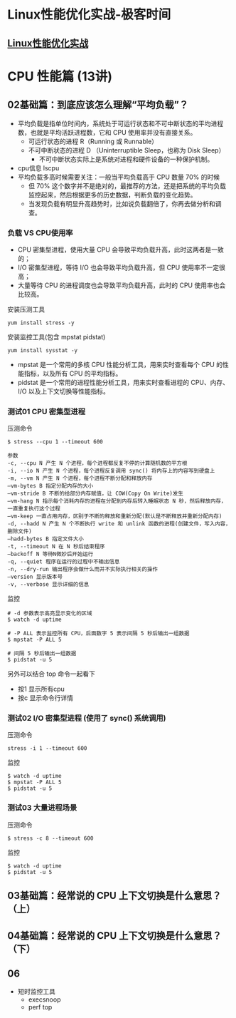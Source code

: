 # Linux性能优化实战-极客时间
## [Linux性能优化实战](https://time.geekbang.org/column/intro/100020901)

# CPU 性能篇 (13讲)
## 02基础篇：到底应该怎么理解“平均负载”？
* 平均负载是指单位时间内，系统处于可运行状态和不可中断状态的平均进程数，也就是平均活跃进程数，它和 CPU 使用率并没有直接关系。
  * 可运行状态的进程 R（Running 或 Runnable）
  * 不可中断状态的进程 D （Uninterruptible Sleep，也称为 Disk Sleep）
    * 不可中断状态实际上是系统对进程和硬件设备的一种保护机制。
* cpu信息 lscpu
* 平均负载多高时候需要关注：一般当平均负载高于 CPU 数量 70% 的时候
  * 但 70% 这个数字并不是绝对的，最推荐的方法，还是把系统的平均负载监控起来，然后根据更多的历史数据，判断负载的变化趋势。
  * 当发现负载有明显升高趋势时，比如说负载翻倍了，你再去做分析和调查。

### 负载 VS CPU使用率
* CPU 密集型进程，使用大量 CPU 会导致平均负载升高，此时这两者是一致的；
* I/O 密集型进程，等待 I/O 也会导致平均负载升高，但 CPU 使用率不一定很高；
* 大量等待 CPU 的进程调度也会导致平均负载升高，此时的 CPU 使用率也会比较高。

安装压测工具
```shell
yum install stress -y
```

安装监控工具(包含 mpstat pidstat)
```shell
yum install sysstat -y
```
* mpstat 是一个常用的多核 CPU 性能分析工具，用来实时查看每个 CPU 的性能指标，以及所有 CPU 的平均指标。
* pidstat 是一个常用的进程性能分析工具，用来实时查看进程的 CPU、内存、I/O 以及上下文切换等性能指标。


### 测试01 CPU 密集型进程
压测命令
```
$ stress --cpu 1 --timeout 600

参数
-c, --cpu N 产生 N 个进程，每个进程都反复不停的计算随机数的平方根
-i, --io N 产生 N 个进程，每个进程反复调用 sync() 将内存上的内容写到硬盘上
-m, --vm N 产生 N 个进程，每个进程不断分配和释放内存
–vm-bytes B 指定分配内存的大小
–vm-stride B 不断的给部分内存赋值，让 COW(Copy On Write)发生
–vm-hang N 指示每个消耗内存的进程在分配到内存后转入睡眠状态 N 秒，然后释放内存，一直重复执行这个过程
–vm-keep 一直占用内存，区别于不断的释放和重新分配(默认是不断释放并重新分配内存)
-d, --hadd N 产生 N 个不断执行 write 和 unlink 函数的进程(创建文件，写入内容，删除文件)
–hadd-bytes B 指定文件大小
-t, --timeout N 在 N 秒后结束程序
–backoff N 等待N微妙后开始运行
-q, --quiet 程序在运行的过程中不输出信息
-n, --dry-run 输出程序会做什么而并不实际执行相关的操作
–version 显示版本号
-v, --verbose 显示详细的信息
```

监控
```shell
# -d 参数表示高亮显示变化的区域
$ watch -d uptime

# -P ALL 表示监控所有 CPU，后面数字 5 表示间隔 5 秒后输出一组数据
$ mpstat -P ALL 5

# 间隔 5 秒后输出一组数据
$ pidstat -u 5
```

另外可以结合 top 命令一起看下
* 按1 显示所有cpu
* 按c 显示命令行详情

### 测试02 I/O 密集型进程 (使用了 sync() 系统调用)
压测命令
```shell
stress -i 1 --timeout 600
```
监控
```shell
$ watch -d uptime
$ mpstat -P ALL 5
$ pidstat -u 5
```
### 测试03 大量进程场景
压测命令
```shell
$ stress -c 8 --timeout 600
```
监控
```shell
$ watch -d uptime
$ pidstat -u 5
```


## 03基础篇：经常说的 CPU 上下文切换是什么意思？（上）


## 04基础篇：经常说的 CPU 上下文切换是什么意思？（下）

## 06
* 短时监控工具
  * execsnoop
  * perf top
